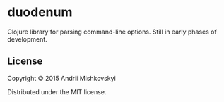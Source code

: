 # duodenum

Clojure library for parsing command-line options. Still in early phases of development.

## License

Copyright © 2015 Andrii Mishkovskyi

Distributed under the MIT license.
